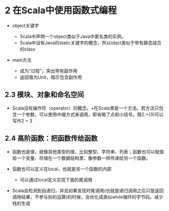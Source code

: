 # 2 在Scala中使用函数式编程

- object关键字
  - Scala中声明一个object类似于Java中匿名类的实例。
  - Scala中没有Java的static关键字的概念，所以objct类似于带有静态成员的class

- main方法
  - 成为“过程”，突出带有副作用
  - 返回值为Unit，暗示包含副作用

## 2.3 模块、对象和命名空间

- Scala没有操作符（operator）的概念。+在Scala里是一个方法。若方法只包含一个参数，可以使用中缀方式来调用，即省略了点和小括号。既2.+(3)可以写作2 + 3

## 2.4 高阶函数：把函数传给函数
- 函数也是值，就像其他类型的值，比如整型、字符串、列表；函数也可以赋值给一个变量、存储在一个数据结构里、像参数一样传递给另一个函数。

- 函数也可以定义在local，也就是另一个函数的内部
  - 可以通过local定义实现下面的尾调用


- Scala会检测到自递归，并且如果发现时尾调用(也就是递归调用之后只是返回调用结果，不参与别的运算)的时候，会优化成类似while循环的字节码。减少栈的生成

